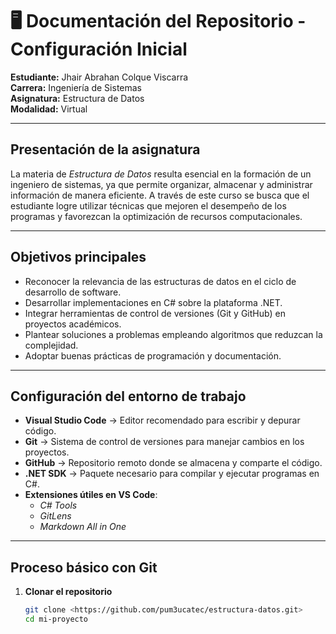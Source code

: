 # 🖥️ Documentación del Repositorio - Configuración Inicial

**Estudiante:** Jhair Abrahan Colque Viscarra  
**Carrera:** Ingeniería de Sistemas  
**Asignatura:** Estructura de Datos  
**Modalidad:** Virtual

---

##  Presentación de la asignatura

La materia de *Estructura de Datos* resulta esencial en la formación de un ingeniero de sistemas, ya que permite organizar, almacenar y administrar información de manera eficiente. A través de este curso se busca que el estudiante logre utilizar técnicas que mejoren el desempeño de los programas y favorezcan la optimización de recursos computacionales.

---

##  Objetivos principales

- Reconocer la relevancia de las estructuras de datos en el ciclo de desarrollo de software.  
- Desarrollar implementaciones en C# sobre la plataforma .NET.  
- Integrar herramientas de control de versiones (Git y GitHub) en proyectos académicos.  
- Plantear soluciones a problemas empleando algoritmos que reduzcan la complejidad.  
- Adoptar buenas prácticas de programación y documentación.  

---

##  Configuración del entorno de trabajo

- **Visual Studio Code** → Editor recomendado para escribir y depurar código.  
- **Git** → Sistema de control de versiones para manejar cambios en los proyectos.  
- **GitHub** → Repositorio remoto donde se almacena y comparte el código.  
- **.NET SDK** → Paquete necesario para compilar y ejecutar programas en C#.  
- **Extensiones útiles en VS Code**:  
  - *C# Tools*  
  - *GitLens*  
  - *Markdown All in One*  

---

##  Proceso básico con Git

1. **Clonar el repositorio**  
   ```bash
   git clone <https://github.com/pum3ucatec/estructura-datos.git>
   cd mi-proyecto